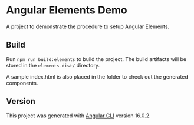 # Angular Elements Demo

A project to demonstrate the procedure to setup Angular Elements. 



## Build
Run `npm run build:elements` to build the project. The build artifacts will be stored in the `elements-dist/` directory.

A sample index.html is also placed in the folder to check out the generated components.


## Version
This project was generated with [Angular CLI](https://github.com/angular/angular-cli) version 16.0.2.